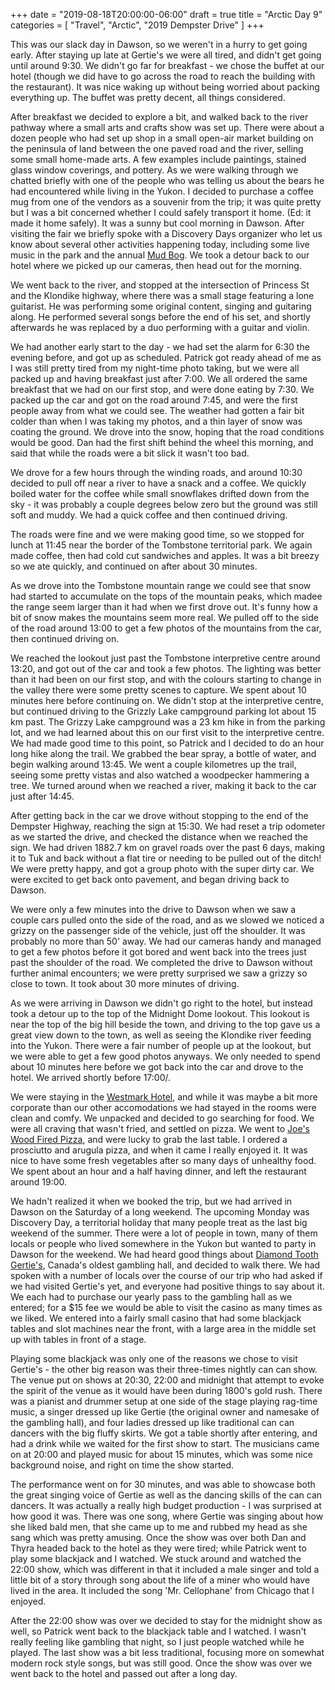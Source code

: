 +++
date = "2019-08-18T20:00:00-06:00"
draft = true
title = "Arctic Day 9"
categories = [ "Travel", "Arctic", "2019 Dempster Drive" ]
+++

This was our slack day in Dawson, so we weren't in a hurry to get going early. After staying up late at Gertie's we were all tired, and didn't get going until around 9:30. We didn't go far for breakfast - we chose the buffet at our hotel (though we did have to go across the road to reach the building with the restaurant). It was nice waking up without being worried about packing everything up. The buffet was pretty decent, all things considered.

After breakfast we decided to explore a bit, and walked back to the river pathway where a small arts and crafts show was set up. There were about a dozen people who had set up shop in a small open-air market building on the peninsula of land between the one paved road and the river, selling some small home-made arts. A few examples include paintings, stained glass window coverings, and pottery. As we were walking through we chatted briefly with one of the people who was telling us about the bears he had encountered while living in the Yukon. I decided to purchase a coffee mug from one of the vendors as a souvenir from the trip; it was quite pretty but I was a bit concerned whether I could safely transport it home. (Ed: it made it home safely). It was a sunny but cool morning in Dawson. After visiting the fair we briefly spoke with a Discovery Days organizer who let us know about several other activities happening today, including some live music in the park and the annual [Mud Bog](https://dawsoncity.ca/event/dawson-city-mud-bog/). We took a detour back to our hotel where we picked up our cameras, then head out for the morning.

We went back to the river, and stopped at the intersection of Princess St and the Klondike highway, where there was a small stage featuring a lone guitarist. He was performing some original content, singing and guitaring along. He performed several songs before the end of his set, and shortly afterwards he was replaced by a duo performing with a guitar and violin.



We had another early start to the day - we had set the alarm for 6:30 the evening before, and got up as scheduled. Patrick got ready ahead of me as I was still pretty tired from my night-time photo taking, but we were all packed up and having breakfast just after 7:00. We all ordered the same breakfast that we had on our first stop, and were done eating by 7:30. We packed up the car and got on the road around 7:45, and were the first people away from what we could see. The weather had gotten a fair bit colder than when I was taking my photos, and a thin layer of snow was coating the ground. We drove into the snow, hoping that the road conditions would be good. Dan had the first shift behind the wheel this morning, and said that while the roads were a bit slick it wasn't too bad.

We drove for a few hours through the winding roads, and around 10:30 decided to pull off near a river to have a snack and a coffee. We quickly boiled water for the coffee while small snowflakes drifted down from the sky - it was probably a couple degrees below zero but the ground was still soft and muddy. We had a quick coffee and then continued driving.

The roads were fine and we were making good time, so we stopped for lunch at 11:45 near the border of the Tombstone territorial park. We again made coffee, then had cold cut sandwiches and apples. It was a bit breezy so we ate quickly, and continued on after about 30 minutes.

As we drove into the Tombstone mountain range we could see that snow had started to accumulate on the tops of the mountain peaks, which madee the range seem larger than it had when we first drove out. It's funny how a bit of snow makes the mountains seem more real. We pulled off to the side of the road around 13:00 to get a few photos of the mountains from the car, then continued driving on.

We reached the lookout just past the Tombstone interpretive centre around 13:20, and got out of the car and took a few photos. The lighting was better than it had been on our first stop, and with the colours starting to change in the valley there were some pretty scenes to capture. We spent about 10 minutes here before continuing on. We didn't stop at the interpretive centre, but continued driving to the Grizzly Lake campground parking lot about 15 km past. The Grizzy Lake campground was a 23 km hike in from the parking lot, and we had learned about this on our first visit to the interpretive centre. We had made good time to this point, so Patrick and I decided to do an hour long hike along the trail. We grabbed the bear spray, a bottle of water, and begin walking around 13:45. We went a couple kilometres up the trail, seeing some pretty vistas and also watched a woodpecker hammering a tree. We turned around when we reached a river, making it back to the car just after 14:45.

After getting back in the car we drove without stopping to the end of the Dempster Highway, reaching the sign at 15:30. We had reset a trip odometer as we started the drive, and checked the distance when we reached the sign. We had driven 1882.7 km on gravel roads over the past 6 days, making it to Tuk and back without a flat tire or needing to be pulled out of the ditch! We were pretty happy, and got a group photo with the super dirty car. We were excited to get back onto pavement, and began driving back to Dawson.

We were only a few minutes into the drive to Dawson when we saw a couple cars pulled onto the side of the road, and as we slowed we noticed a grizzy on the passenger side of the vehicle, just off the shoulder. It was probably no more than 50' away. We had our cameras handy and managed to get a few photos before it got bored and went back into the trees just past the shoulder of the road. We completed the drive to Dawson without further animal encounters; we were pretty surprised we saw a grizzy so close to town. It took about 30 more minutes of driving.

As we were arriving in Dawson we didn't go right to the hotel, but instead took a detour up to the top of the Midnight Dome lookout. This lookout is near the top of the big hill beside the town, and driving to the top gave us a great view down to the town, as well as seeing the Klondike river feeding into the Yukon. There were a fair number of people up at the lookout, but we were able to get a few good photos anyways. We only needed to spend about 10 minutes here before we got back into the car and drove to the hotel. We arrived shortly before 17:00/.

We were staying in the [Westmark Hotel](), and while it was maybe a bit more corporate than our other accomodations we had stayed in the rooms were clean and comfy. We unpacked and decided to go searching for food. We were all craving that wasn't fried, and settled on pizza. We went to [Joe's Wood Fired Pizza](), and were lucky to grab the last table. I ordered a prosciutto and arugula pizza, and when it came I really enjoyed it. It was nice to have some fresh vegetables after so many days of unhealthy food. We spent about an hour and a half having dinner, and left the restaurant around 19:00.

We hadn't realized it when we booked the trip, but we had arrived in Dawson on the Saturday of a long weekend. The upcoming Monday was Discovery Day, a territorial holiday that many people treat as the last big weekend of the summer. There were a lot of people in town, many of them locals or people who lived somewhere in the Yukon but wanted to party in Dawson for the weekend. We had heard good things about [Diamond Tooth Gertie's](), Canada's oldest gambling hall, and decided to walk there. We had spoken with a number of locals over the course of our trip who had asked if we had visited Gertie's yet, and everyone had positive things to say about it. We each had to purchase our yearly pass to the gambling hall as we entered; for a $15 fee we would be able to visit the casino as many times as we liked. We entered into a fairly small casino that had some blackjack tables and slot machines near the front, with a large area in the middle set up with tables in front of a stage.

Playing some blackjack was only one of the reasons we chose to visit Gertie's - the other big reason was their three-times nightly can can show. The venue put on shows at 20:30, 22:00 and midnight that attempt to evoke the spirit of the venue as it would have been during 1800's gold rush. There was a pianist and drummer setup at one side of the stage playing rag-time music, a singer dressed up like Gertie (the original owner and namesake of the gambling hall), and four ladies dressed up like traditional can can dancers with the big fluffy skirts. We got a table shortly after entering, and had a drink while we waited for the first show to start. The musicians came on at 20:00 and played music for about 15 minutes, which was some nice background noise, and right on time the show started.

The performance went on for 30 minutes, and was able to showcase both the great singing voice of Gertie as well as the dancing skills of the can can dancers. It was actually a really high budget production - I was surprised at how good it was. There was one song, where Gertie was singing about how she liked bald men, that she came up to me and rubbed my head as she sang which was pretty amusing. Once the show was over both Dan and Thyra headed back to the hotel as they were tired; while Patrick went to play some blackjack and I watched. We stuck around and watched the 22:00 show, which was different in that it included a male singer and told a little bit of a story through song about the life of a miner who would have lived in the area. It included the song 'Mr. Cellophane' from Chicago that I enjoyed.

After the 22:00 show was over we decided to stay for the midnight show as well, so Patrick went back to the blackjack table and I watched. I wasn't really feeling like gambling that night, so I just people watched while he played. The last show was a bit less traditional, focusing more on somewhat modern rock style songs, but was still good. Once the show was over we went back to the hotel and passed out after a long day.
